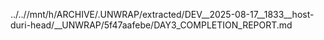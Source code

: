 ../..//mnt/h/ARCHIVE/.UNWRAP/extracted/DEV__2025-08-17__1833__host-duri-head/__UNWRAP/5f47aafebe/DAY3_COMPLETION_REPORT.md